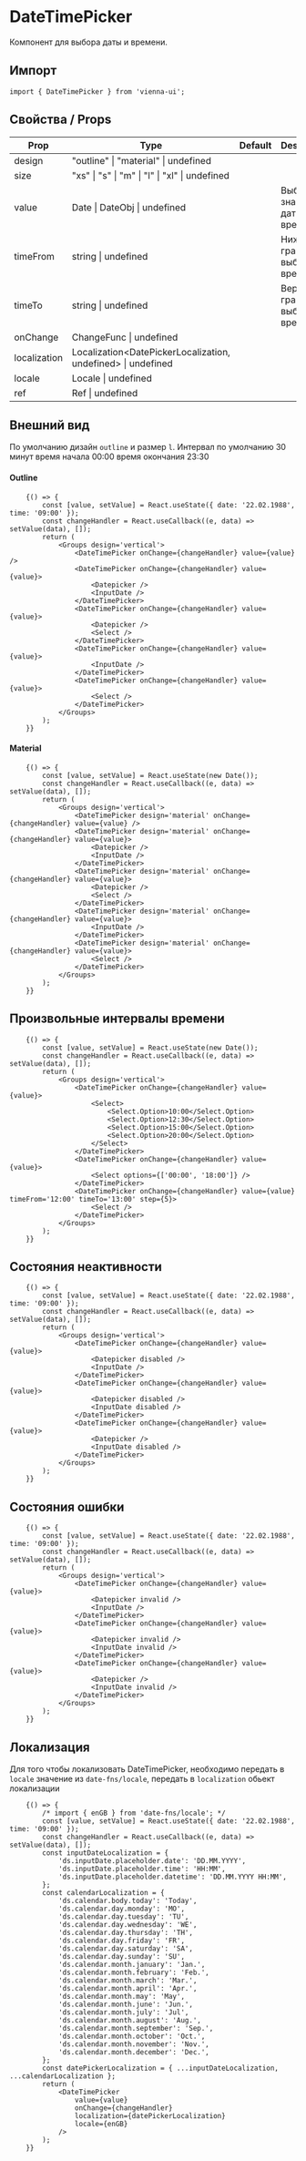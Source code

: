 # DateTimePicker

Компонент для выбора даты и времени.

## Импорт

```
import { DateTimePicker } from 'vienna-ui';
```

## Свойства / Props

| Prop     | Type                                           | Default   | Description                        |
| -------- | ---------------------------------------------- | --------- | ---------------------------------- |
| design   | "outline" \| "material" \| undefined           |  |
| size     | "xs" \| "s" \| "m" \| "l" \| "xl" \| undefined |        |
| value    | Date \| DateObj \| undefined                   |      | Выбранное значение даты и времени  |
| timeFrom | string \| undefined                            |   | Нижняя граница выбора времени      |
| timeTo   | string \| undefined                            |    | Верхняя граница выбора времени     |
| onChange | ChangeFunc \| undefined                        |      |
| localization | Localization<DatePickerLocalization, undefined> \| undefined |
| locale | Locale \| undefined |
| ref | Ref<HTMLDivElement> \| undefined |


## Внешний вид

По умолчанию дизайн `outline` и размер `l`. Интервал по умолчанию 30 минут время начала 00:00 время окончания 23:30

#### Outline

```
    {() => {
        const [value, setValue] = React.useState({ date: '22.02.1988', time: '09:00' });
        const changeHandler = React.useCallback((e, data) => setValue(data), []);
        return (
            <Groups design='vertical'>
                <DateTimePicker onChange={changeHandler} value={value} />
                <DateTimePicker onChange={changeHandler} value={value}>
                    <Datepicker />
                    <InputDate />
                </DateTimePicker>
                <DateTimePicker onChange={changeHandler} value={value}>
                    <Datepicker />
                    <Select />
                </DateTimePicker>
                <DateTimePicker onChange={changeHandler} value={value}>
                    <InputDate />
                </DateTimePicker>
                <DateTimePicker onChange={changeHandler} value={value}>
                    <Select />
                </DateTimePicker>
            </Groups>
        );
    }}
```

#### Material

```
    {() => {
        const [value, setValue] = React.useState(new Date());
        const changeHandler = React.useCallback((e, data) => setValue(data), []);
        return (
            <Groups design='vertical'>
                <DateTimePicker design='material' onChange={changeHandler} value={value} />
                <DateTimePicker design='material' onChange={changeHandler} value={value}>
                    <Datepicker />
                    <InputDate />
                </DateTimePicker>
                <DateTimePicker design='material' onChange={changeHandler} value={value}>
                    <Datepicker />
                    <Select />
                </DateTimePicker>
                <DateTimePicker design='material' onChange={changeHandler} value={value}>
                    <InputDate />
                </DateTimePicker>
                <DateTimePicker design='material' onChange={changeHandler} value={value}>
                    <Select />
                </DateTimePicker>
            </Groups>
        );
    }}
```

## Произвольные интервалы времени

```
    {() => {
        const [value, setValue] = React.useState(new Date());
        const changeHandler = React.useCallback((e, data) => setValue(data), []);
        return (
            <Groups design='vertical'>
                <DateTimePicker onChange={changeHandler} value={value}>
                    <Select>
                        <Select.Option>10:00</Select.Option>
                        <Select.Option>12:30</Select.Option>
                        <Select.Option>15:00</Select.Option>
                        <Select.Option>20:00</Select.Option>
                    </Select>
                </DateTimePicker>
                <DateTimePicker onChange={changeHandler} value={value}>
                    <Select options={['00:00', '18:00']} />
                </DateTimePicker>
                <DateTimePicker onChange={changeHandler} value={value} timeFrom='12:00' timeTo='13:00' step={5}>
                    <Select />
                </DateTimePicker>
            </Groups>
        );
    }}
```

## Состояния неактивности

```
    {() => {
        const [value, setValue] = React.useState({ date: '22.02.1988', time: '09:00' });
        const changeHandler = React.useCallback((e, data) => setValue(data), []);
        return (
            <Groups design='vertical'>
                <DateTimePicker onChange={changeHandler} value={value}>
                    <Datepicker disabled />
                    <InputDate />
                </DateTimePicker>
                <DateTimePicker onChange={changeHandler} value={value}>
                    <Datepicker disabled />
                    <InputDate disabled />
                </DateTimePicker>
                <DateTimePicker onChange={changeHandler} value={value}>
                    <Datepicker />
                    <InputDate disabled />
                </DateTimePicker>
            </Groups>
        );
    }}
```


## Состояния ошибки

```
    {() => {
        const [value, setValue] = React.useState({ date: '22.02.1988', time: '09:00' });
        const changeHandler = React.useCallback((e, data) => setValue(data), []);
        return (
            <Groups design='vertical'>
                <DateTimePicker onChange={changeHandler} value={value}>
                    <Datepicker invalid />
                    <InputDate />
                </DateTimePicker>
                <DateTimePicker onChange={changeHandler} value={value}>
                    <Datepicker invalid />
                    <InputDate invalid />
                </DateTimePicker>
                <DateTimePicker onChange={changeHandler} value={value}>
                    <Datepicker />
                    <InputDate invalid />
                </DateTimePicker>
            </Groups>
        );
    }}
```


## Локализация

Для того чтобы локализовать DateTimePicker, необходимо передать в `locale` значение из `date-fns/locale`, передать в `localization` обьект локализации

```
    {() => {
        /* import { enGB } from 'date-fns/locale'; */
        const [value, setValue] = React.useState({ date: '22.02.1988', time: '09:00' });
        const changeHandler = React.useCallback((e, data) => setValue(data), []);
        const inputDateLocalization = {
            'ds.inputDate.placeholder.date': 'DD.MM.YYYY',
            'ds.inputDate.placeholder.time': 'HH:MM',
            'ds.inputDate.placeholder.datetime': 'DD.MM.YYYY HH:MM',
        };
        const calendarLocalization = {
            'ds.calendar.body.today': 'Today',
            'ds.calendar.day.monday': 'MO',
            'ds.calendar.day.tuesday': 'TU',
            'ds.calendar.day.wednesday': 'WE',
            'ds.calendar.day.thursday': 'TH',
            'ds.calendar.day.friday': 'FR',
            'ds.calendar.day.saturday': 'SA',
            'ds.calendar.day.sunday': 'SU',
            'ds.calendar.month.january': 'Jan.',
            'ds.calendar.month.february': 'Feb.',
            'ds.calendar.month.march': 'Mar.',
            'ds.calendar.month.april': 'Apr.',
            'ds.calendar.month.may': 'May',
            'ds.calendar.month.june': 'Jun.',
            'ds.calendar.month.july': 'Jul',
            'ds.calendar.month.august': 'Aug.',
            'ds.calendar.month.september': 'Sep.',
            'ds.calendar.month.october': 'Oct.',
            'ds.calendar.month.november': 'Nov.',
            'ds.calendar.month.december': 'Dec.',
        };
        const datePickerLocalization = { ...inputDateLocalization, ...calendarLocalization };
        return (
            <DateTimePicker
                value={value}
                onChange={changeHandler}
                localization={datePickerLocalization}
                locale={enGB}
            />
        );
    }}
```